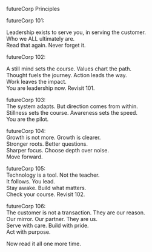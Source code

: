 futureCorp Principles

futureCorp 101:

Leadership exists to serve you, in serving the customer.  
Who we ALL ultimately are.  
Read that again. Never forget it.

futureCorp 102:  

A still mind sets the course. Values chart the path.  
Thought fuels the journey. Action leads the way.  
Work leaves the impact.  
You are leadership now. Revisit 101.

futureCorp 103:  
The system adapts. But direction comes from within.  
Stillness sets the course. Awareness sets the speed.  
You are the pilot.  

futureCorp 104:  
Growth is not more. Growth is clearer.  
Stronger roots. Better questions.  
Sharper focus. Choose depth over noise.  
Move forward.  

futureCorp 105:  
Technology is a tool. Not the teacher.  
It follows. You lead.  
Stay awake. Build what matters.  
Check your course. Revisit 102.  

futureCorp 106:  
The customer is not a transaction. They are our reason.  
Our mirror. Our partner. They are us.  
Serve with care. Build with pride.  
Act with purpose.  

Now read it all one more time.
